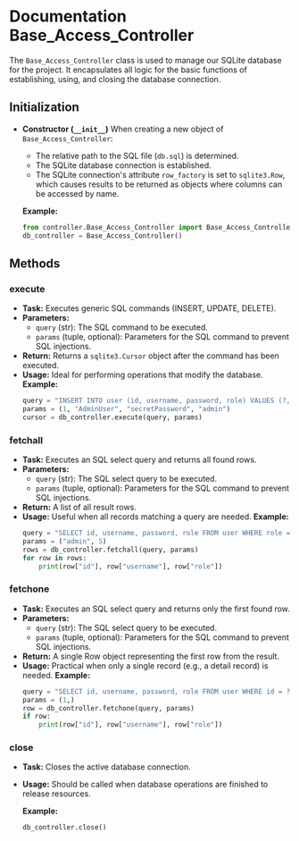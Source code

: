 # Documentation Base_Access_Controller

The `Base_Access_Controller` class is used to manage our SQLite database for the project. It encapsulates all logic for the basic functions of establishing, using, and closing the database connection.

## Initialization

- **Constructor (`__init__`)**
  When creating a new object of `Base_Access_Controller`:
  - The relative path to the SQL file (`db.sql`) is determined.
  - The SQLite database connection is established.
  - The SQLite connection's attribute `row_factory` is set to `sqlite3.Row`, which causes results to be returned as objects where columns can be accessed by name.

  **Example:**
  ```python
  from controller.Base_Access_Controller import Base_Access_Controller
  db_controller = Base_Access_Controller()
  ```

## Methods

### execute
- **Task:** Executes generic SQL commands (INSERT, UPDATE, DELETE).
- **Parameters:**
  - `query` (str): The SQL command to be executed.
  - `params` (tuple, optional): Parameters for the SQL command to prevent SQL injections.
- **Return:**
  Returns a `sqlite3.Cursor` object after the command has been executed.
- **Usage:**
  Ideal for performing operations that modify the database.
  **Example:**
  ```python
  query = "INSERT INTO user (id, username, password, role) VALUES (?, ?, ?, ?)"
  params = (1, "AdminUser", "secretPassword", "admin")
  cursor = db_controller.execute(query, params)
  ```

### fetchall
- **Task:** Executes an SQL select query and returns all found rows.
- **Parameters:**
  - `query` (str): The SQL select query to be executed.
  - `params` (tuple, optional): Parameters for the SQL command to prevent SQL injections.
- **Return:**
  A list of all result rows.
- **Usage:**
  Useful when all records matching a query are needed.
  **Example:**
  ```python
  query = "SELECT id, username, password, role FROM user WHERE role = ? AND id > ?"
  params = ("admin", 5)
  rows = db_controller.fetchall(query, params)
  for row in rows:
      print(row["id"], row["username"], row["role"])
  ```

### fetchone
- **Task:** Executes an SQL select query and returns only the first found row.
- **Parameters:**
  - `query` (str): The SQL select query to be executed.
  - `params` (tuple, optional): Parameters for the SQL command to prevent SQL injections.
- **Return:**
  A single Row object representing the first row from the result.
- **Usage:**
  Practical when only a single record (e.g., a detail record) is needed.
  **Example:**
  ```python
  query = "SELECT id, username, password, role FROM user WHERE id = ?"
  params = (1,)
  row = db_controller.fetchone(query, params)
  if row:
      print(row["id"], row["username"], row["role"])
  ```

### close
- **Task:** Closes the active database connection.
- **Usage:**
  Should be called when database operations are finished to release resources.

  **Example:**
  ```python
  db_controller.close()
  ```